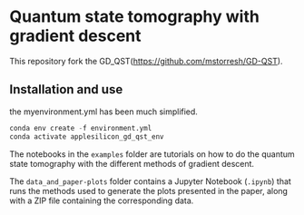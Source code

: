 # Quantum state tomography with gradient descent 

This repository fork  the GD_QST(https://github.com/mstorresh/GD-QST).

## Installation and use

the myenvironment.yml has been much simplified.

```python
conda env create -f environment.yml
conda activate applesilicon_gd_qst_env
```
The notebooks in the `examples` folder are tutorials on how to do the quantum state tomography with the different methods of gradient descent. 

The `data_and_paper-plots` folder contains a Jupyter Notebook (`.ipynb`) that runs the methods used to generate the plots presented in the paper, along with a ZIP file containing the corresponding data.
